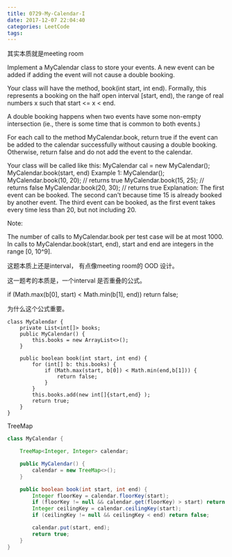 ```yaml
---
title: 0729-My-Calendar-I
date: 2017-12-07 22:04:40
categories: LeetCode
tags:
---
```


其实本质就是meeting room

Implement a MyCalendar class to store your events. A new event can be added if adding the event will not cause a double booking.

Your class will have the method, book(int start, int end). Formally, this represents a booking on the half open interval [start, end), the range of real numbers x such that start <= x < end.

A double booking happens when two events have some non-empty intersection (ie., there is some time that is common to both events.)

For each call to the method MyCalendar.book, return true if the event can be added to the calendar successfully without causing a double booking. Otherwise, return false and do not add the event to the calendar.

Your class will be called like this: MyCalendar cal = new MyCalendar(); MyCalendar.book(start, end)
Example 1:
MyCalendar();
MyCalendar.book(10, 20); // returns true
MyCalendar.book(15, 25); // returns false
MyCalendar.book(20, 30); // returns true
Explanation: 
The first event can be booked.  The second can't because time 15 is already booked by another event.
The third event can be booked, as the first event takes every time less than 20, but not including 20.

Note:

The number of calls to MyCalendar.book per test case will be at most 1000.
In calls to MyCalendar.book(start, end), start and end are integers in the range [0, 10^9].

这题本质上还是interval， 有点像meeting room的 OOD 设计。


这一题考的本质是，一个interval 是否重叠的公式。

if (Math.max(b[0], start) < Math.min(b[1], end)) return false;

为什么这个公式重要。

```
class MyCalendar {
    private List<int[]> books;
    public MyCalendar() {
        this.books = new ArrayList<>();
    }
    
    public boolean book(int start, int end) {
        for (int[] b: this.books) {
            if (Math.max(start, b[0]) < Math.min(end,b[1])) {
                return false;
            }
        }
        this.books.add(new int[]{start,end} );
        return true;  
    }
}
```

TreeMap

```java
class MyCalendar {

    TreeMap<Integer, Integer> calendar;

    public MyCalendar() {
        calendar = new TreeMap<>();
    }

    public boolean book(int start, int end) {
        Integer floorKey = calendar.floorKey(start);
        if (floorKey != null && calendar.get(floorKey) > start) return false;
        Integer ceilingKey = calendar.ceilingKey(start);
        if (ceilingKey != null && ceilingKey < end) return false;

        calendar.put(start, end);
        return true;
    }
}
```





